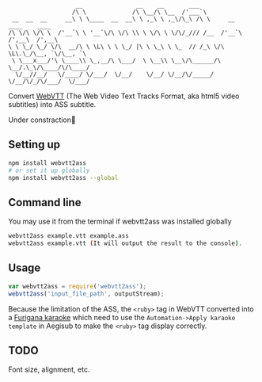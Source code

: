 ﻿```
                   __               __    __       ___                              
                  /\ \             /\ \__/\ \__  /'___`\                            
 __  __  __     __\ \ \____  __  __\ \ ,_\ \ ,_\/\_\ /\ \     __      ____    ____  
/\ \/\ \/\ \  /'__`\ \ '__`\/\ \/\ \\ \ \/\ \ \/\/_/// /__  /'__`\   /',__\  /',__\ 
\ \ \_/ \_/ \/\  __/\ \ \L\ \ \ \_/ |\ \ \_\ \ \_  // /_\ \/\ \L\.\_/\__, `\/\__, `\
 \ \___x___/'\ \____\\ \_,__/\ \___/  \ \__\\ \__\/\______/\ \__/.\_\/\____/\/\____/
  \/__//__/   \/____/ \/___/  \/__/    \/__/ \/__/\/_____/  \/__/\/_/\/___/  \/___/ 
```

Convert [WebVTT](http://dev.w3.org/html5/webvtt/) (The Web Video Text Tracks Format, aka html5 video subtitles) into ASS subtitle.

Under constraction🚧

## Setting up

```bash
npm install webvtt2ass
# or set it up globally
npm install webvtt2ass --global
```

## Command line

You may use it from the terminal if webvtt2ass was installed globally

```bash
webvtt2ass example.vtt example.ass
webvtt2ass example.vtt (It will output the result to the console).
```

## Usage

```js
var webvtt2ass = require('webvtt2ass');
webvtt2ass('input_file_path', outputStream);
```

Because the limitation of the ASS, the `<ruby>` tag in WebVTT converted into a [Furigana karaoke](http://docs.aegisub.org/manual/Furigana_karaoke) which need to use the `Automation->Apply karaoke template` in Aegisub to make the `<ruby>` tag display correctly.

## TODO

Font size, alignment, etc.
